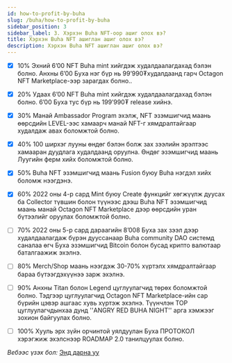 ```yaml
---
id: how-to-profit-by-buha
slug: /buha/how-to-profit-by-buha
sidebar_position: 3
sidebar_label: 3. Хэрхэн Buha NFT-оор ашиг олох вэ?
title: Хэрхэн Buha NFT ашиглан ашиг олох вэ?
description: Хэрхэн Buha NFT ашиглан ашиг олох вэ?
---
```

- [x] 10% Эхний 6’00 NFT Buha mint хийгдэж худалдаалагдахад бэлэн болно. Анхны 6’00 Буха нэг бүр нь 99’990₮худалдаанд гарч Octagon NFT Marketplace-ээр зарагдах болно..

- [x] 20% Удаах 6’00 NFT Buha mint хийгдэж худалдаалагдахад бэлэн болно. 6’00 Буха тус бүр нь 199’990₮ release хийнэ.

- [x] 30% Манай Ambassador Program эхэлж, NFT эзэмшигчид маань өөрсдийн LEVEL-ээс хамаарч манай NFT-г хямдралтайгаар худалдаж авах боломжтой болно.

- [x] 40% 100 ширхэг лууны өндөг бэлэн болж зах зээлийн эрэлтээс хамааран дуудлага худалдаанд оруулна. Өндөг эзэмшигчид маань Луугийн ферм хийх боломжтой болно.

- [x] 50% Buha NFT эзэмшигчид маань Fusion буюу Buha нэгдэл хийх боломж нээгдэнэ.

- [x] 60% 2022 оны 4-р сард Mint буюу Create функцийг хөгжүүлж дуусах ба Collector түвшин болон түүнээс дээш Buha NFT эзэмшигчид маань манай Octagon NFT Marketplace дээр өөрсдийн уран бүтээлийг оруулах боломжтой болно.

- [ ] 70% 2022 оны 5-р сард дараагийн 8’008 Буха зах зээл дээр худалдаалагдаж бүрэн дууссанаар Buha community DAO системд саналаа өгч Буха эзэмшигчид Bitcoin болон бусад крипто валютаар баталгаажиж эхэлнэ.

- [ ] 80% Merch/Shop маань нээгдэж 30-70% хүртэлх хямдралтайгаар бараа бүтээгдэхүүнээ зарж эхэлнэ.

- [ ] 90% Анхны Titan болон Legend цуглуулагчид төрөх боломжтой болно. Тэдгээр цуглуулагчид Octagon NFT Marketplace-ийн сар бүрийн цэвэр ашгаас хувь хүртэж эхэлнэ. Түүнчлэн TOP цуглуулагчдынхаа дунд ''ANGRY RED BUHA NIGHT'' арга хэмжээг зохион байгуулах болно.

- [ ] 100% Хууль эрх зүйн орчинтой уялдуулан Буха ПРОТОКОЛ хэрэгжиж эхэлснээр ROADMAP 2.0 танилцуулах болно.

*Вебээс үзэх бол:* [Энд дарна уу](https://buha.mn/nft#roadmap)
